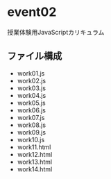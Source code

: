 # event02
授業体験用JavaScriptカリキュラム

## ファイル構成
* work01.js
* work02.js
* work03.js
* work04.js
* work05.js
* work06.js
* work07.js
* work08.js
* work09.js
* work10.js
* work11.html
* work12.html
* work13.html
* work14.html
